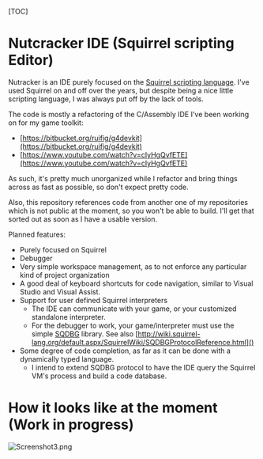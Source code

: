 [TOC]

# Nutcracker IDE (Squirrel scripting Editor) #

Nutracker is an IDE purely focused on the [Squirrel scripting language](http://squirrel-lang.org).
I've used Squirrel on and off over the years, but despite being a nice little scripting language, I was always put off by the lack of tools.

The code is mostly a refactoring of the C/Assembly IDE I've been working on for my game toolkit:

* [https://bitbucket.org/ruifig/g4devkit](https://bitbucket.org/ruifig/g4devkit)
* [https://www.youtube.com/watch?v=cIyHgQvfETE](https://www.youtube.com/watch?v=cIyHgQvfETE)

As such, it's pretty much unorganized while I refactor and bring things across as fast as possible, so don't expect pretty code.

Also, this repository references code from another one of my repositories which is not public at the moment, so you won't be able to build.
I'll get that sorted out as soon as I have a usable version.

Planned features:

* Purely focused on Squirrel
* Debugger
* Very simple workspace management, as to not enforce any particular kind of project organization
* A good deal of keyboard shortcuts for code navigation, similar to Visual Studio and Visual Assist.
* Support for user defined Squirrel interpreters
    * The IDE can communicate with your game, or your customized standalone interpreter.
    * For the debugger to work, your game/interpreter must use the simple [SQDBG](http://wiki.squirrel-lang.org/default.aspx/SquirrelWiki/SQDBG.html) library. See also [http://wiki.squirrel-lang.org/default.aspx/SquirrelWiki/SQDBGProtocolReference.html]()
* Some degree of code completion, as far as it can be done with a dynamically typed language.
    * I intend to extend SQDBG protocol to have the IDE query the Squirrel VM's process and build a code database.

# How it looks like at the moment (Work in progress) #

![Screenshot3.png](https://bitbucket.org/repo/jnoqe9/images/3573107134-Screenshot3.png)